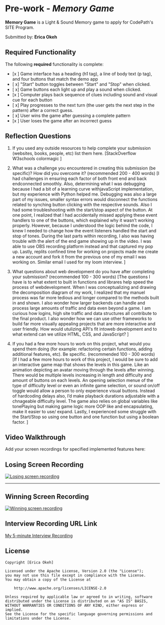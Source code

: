 # Pre-work - *Memory Game*

**Memory Game** is a Light & Sound Memory game to apply for CodePath's SITE Program. 

Submitted by: **Erica Okeh**


## Required Functionality

The following **required** functionality is complete:

* [x ] Game interface has a heading (h1 tag), a line of body text (p tag), and four buttons that match the demo app
* [ x] "Start" button toggles between "Start" and "Stop" when clicked. 
* [ x] Game buttons each light up and play a sound when clicked. 
* [x ] Computer plays back sequence of clues including sound and visual cue for each button
* [ x] Play progresses to the next turn (the user gets the next step in the pattern) after a correct guess. 
* [ x] User wins the game after guessing a complete pattern
* [x ] User loses the game after an incorrect guess

## Reflection Questions
1. If you used any outside resources to help complete your submission (websites, books, people, etc) list them here. 
[StackOverflow
W3schools
colormagic
]

3. What was a challenge you encountered in creating this submission (be specific)? How did you overcome it? (recommended 200 - 400 words) 
[I had challenges in ensuring each factor of both front end and back endconnected smoothly. Also, determining what I was debugging because I had a bit of a learning curve withjavaScript implementation, but my experience with Python helped me. Debugging was also a large part of my issues, smaller syntax errors would disconnect the functions related to synching button clicking with the respective sounds. Also I had some troubleshooting with the start/stop aspect of the button. At one point, I realized that I had accidentally missed applying these event handlers to one of the buttons, which explained why it wasn’t working properly. However, because I understood the logic behind the code, I knew I needed to change how the event listeners handled the start and stop of tones. During the last parts within recording, I also was having trouble with the alert of the end game showing up in the video. I was able to use OBS recording platform instead and that captured my pop up. Lastly, replits confined time for working on projects made me create a new account and fork it from the previous one of my email I was working on. Similar email I used for my loom interview. 
  ]

4. What questions about web development do you have after completing your submission? (recommended 100 - 300 words) 
[The questions I have is to what extent to built in functions and librares help speed the process of webdevelopment. When I was conceptualizing and drawing the decomposition diagram of my work, I realized that my manuel process was far more tedious and longer compared to the methods built in and shown. I also wonder how larger backends can handle and process large amounts of traffic and data even beyond a game. I am curious how logins, high site traffic and data structures all contribute to the final product. I also wonder how we can use other frameworks to build far more visually appealing projects that are more interactive and user friendly. How would utulizing API's fit intoweb development and to what extend can we utilize HTML, CSS, and JavaScript? ]

5. If you had a few more hours to work on this project, what would you spend them doing (for example: refactoring certain functions, adding additional features, etc). Be specific. (recommended 100 - 300 words) 
[If I had a few more hours to work of this project, I would be sure to add an interactive game map that shows the levels in this game. Like an animation depicting an avatar moving through the levels after winning. There would be multiple levels increasing in length and difficulty and amount of buttons on each levels. An opening selection menue of the type of difficulty level or even an infinite game selection, or sound on/off toggle would allow a person to only experience visual buttons. Instead of hardcoding delays also, I’d make playback durations adjustable with a chnageable difficulty level. The game also relies on global variables like tonePlaying but making game logic more OOP like and encapsulating, make it easier to use/ expand. Lastly, I experienced some struggle with the Start/Stop so using one button and one function but using a boolean factor.  ]

## Video Walkthrough 

Add your screen recordings for specified implemented features here:
## Losing Screen Recording

[![Losing screen recording](https://s7.ezgif.com/tmp/ezgif-794a8f509f9336.gif)](https://drive.google.com/file/d/1weKYTJplOH8ldLYGTwxUPz14ltjkr-Wj/view?usp=sharing)

---

## Winning Screen Recording

[![Winning screen recording](https://ezgif.com/save/ezgif-2603c4ce38a69c.gif)](https://drive.google.com/file/d/1HCVHi3qc9nMZO2sZxaVINxzP6QXwTS00/view?usp=sharing)

## Interview Recording URL Link

[My 5-minute Interview Recording](https://www.loom.com/share/9fd0ae2d15c244e8bbad878f5cfc000a?sid=a837e59f-5ddf-4993-82aa-dee88984f909)



## License

    Copyright [Erica Okeh]

    Licensed under the Apache License, Version 2.0 (the "License");
    you may not use this file except in compliance with the License.
    You may obtain a copy of the License at

        http://www.apache.org/licenses/LICENSE-2.0

    Unless required by applicable law or agreed to in writing, software
    distributed under the License is distributed on an "AS IS" BASIS,
    WITHOUT WARRANTIES OR CONDITIONS OF ANY KIND, either express or implied.
    See the License for the specific language governing permissions and
    limitations under the License.